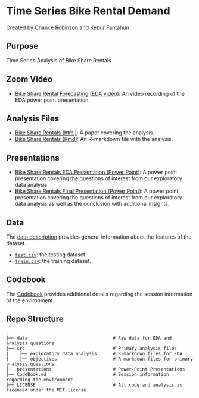 # Time Series Bike Rental Demand

Created by [Chance Robinson](https://github.com/RobinsonCW) and [Kebur Fantahun](https://github.com/KeburFantahun) 

## Purpose

Time Series Analysis of Bike Share Rentals

## Zoom Video

* [Bike Share Rental Forecasting (EDA video)](https://www.youtube.com/watch?v=eX-eew_r7gw): An video recording of the EDA power point presentation.

## Analysis Files

* [Bike Share Rentals (html)](https://www.kaggle.com/c/bike-sharing-demand/overview): A paper covering the analysis. 
* [Bike Share Rentals (Rmd)](https://www.kaggle.com/c/bike-sharing-demand/overview): An R-markdown file with the analysis.

## Presentations

* [Bike Share Rentals EDA Presentation (Power Point)](https://github.com/RobinsonCW/TimeSeriesBikeRentalDemand/blob/main/presentations/Chance_and_Kebur_DS6373_TS_Proj1_EDA_Presentation_Final_Draft.pptx): A power point presentation covering the questions of interest from our exploratory data analysis.
* [Bike Share Rentals Final Presentation (Power Point)](https://www.kaggle.com/c/bike-sharing-demand/overview): A power point presentation covering the questions of interest from our exploratory data analysis as well as the conclusion with additional insights.

## Data

The [data description](https://www.kaggle.com/c/bike-sharing-demand/overview) provides general information about the features of the dataset..

* [`test.csv`](https://github.com/RobinsonCW/TimeSeriesBikeRentalDemand/blob/main/data/test.csv): the testing dataset.
* [`train.csv`](https://github.com/RobinsonCW/TimeSeriesBikeRentalDemand/blob/main/data/train.csv): the training dataset.

## Codebook

The [Codebook](www.google.com) provides additional details regarding the session information of the environment.

## Repo Structure
    .
    ├── data                                # Raw data for EDA and analysis questions
    ├── src                                 # Primary analysis files
    |    ├── exploratory_data_analysis      # R-markdown files for EDA
    |    ├── objectives                     # R-markdown files for primary analysis questions
    ├── presentations                       # Power-Point Presentations
    ├── CodeBook.md                         # Session information regarding the environment
    ├── LICENSE                             # All code and analysis is licensed under the MIT license.

